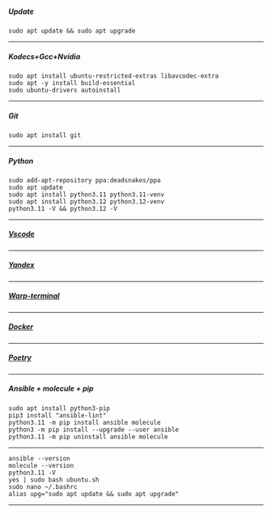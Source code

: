 ##### Update
```
sudo apt update && sudo apt upgrade
```
--------------------------------------------------------------------
##### Kodecs+Gcc+Nvidia
```
sudo apt install ubuntu-restricted-extras libavcodec-extra
sudo apt -y install build-essential
sudo ubuntu-drivers autoinstall
```
--------------------------------------------------------------------
##### Git
```
sudo apt install git
```
--------------------------------------------------------------------
##### Python
```
sudo add-apt-repository ppa:deadsnakes/ppa
sudo apt update
sudo apt install python3.11 python3.11-venv
sudo apt install python3.12 python3.12-venv
python3.11 -V && python3.12 -V
```
--------------------------------------------------------------------
##### [Vscode](https://code.visualstudio.com/)
--------------------------------------------------------------------
##### [Yandex](https://browser.yandex.ru)
--------------------------------------------------------------------
##### [Warp-terminal](https://www.warp.dev)
--------------------------------------------------------------------
##### [Docker](https://docs.docker.com/desktop/install/ubuntu/#install-docker-desktop)
--------------------------------------------------------------------
##### [Poetry](https://python-poetry.org/docs/)
--------------------------------------------------------------------


##### Ansible + molecule + pip
```
sudo apt install python3-pip
pip3 install "ansible-lint"
python3.11 -m pip install ansible molecule
python3 -m pip install --upgrade --user ansible
python3.11 -m pip uninstall ansible molecule
```
--------------------------------------------------------------------
```
ansible --version
molecule --version
python3.11 -V
yes | sudo bash ubuntu.sh
sudo nano ~/.bashrc
alias upg="sudo apt update && sudo apt upgrade"
```
____________________________________________________________________
